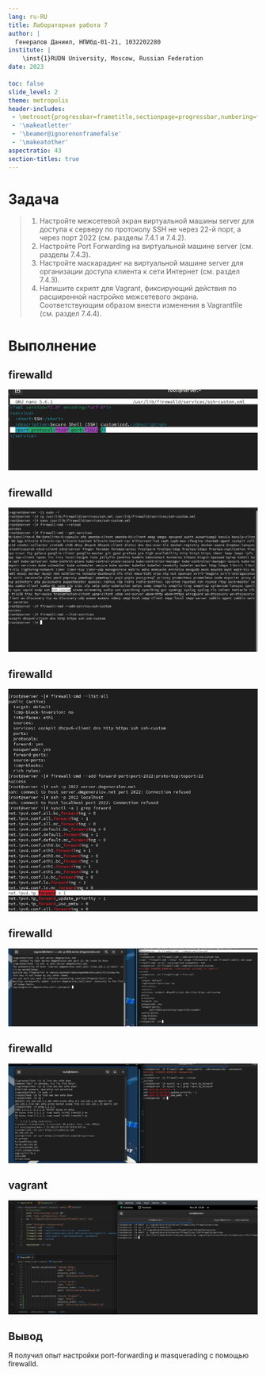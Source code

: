 ```yaml
---
lang: ru-RU
title: Лабораторная работа 7
author: |
  Генералов Даниил, НПИбд-01-21, 1032202280
institute: |
	\inst{1}RUDN University, Moscow, Russian Federation
date: 2023

toc: false
slide_level: 2
theme: metropolis
header-includes: 
 - \metroset{progressbar=frametitle,sectionpage=progressbar,numbering=fraction}
 - '\makeatletter'
 - '\beamer@ignorenonframefalse'
 - '\makeatother'
aspectratio: 43
section-titles: true
---
```


# Задача

> 1. Настройте межсетевой экран виртуальной машины server для доступа к серверу по протоколу SSH не через 22-й порт, а через порт 2022 (см. разделы 7.4.1 и 7.4.2).
> 2. Настройте Port Forwarding на виртуальной машине server (см. разделы 7.4.3).
> 3. Настройте маскарадинг на виртуальной машине server для организации доступа клиента к сети Интернет (см. раздел 7.4.3).
> 4. Напишите скрипт для Vagrant, фиксирующий действия по расширенной настройке межсетевого экрана. Соответствующим образом внести изменения в Vagrantfile (см. раздел 7.4.4).


# Выполнение 

## firewalld

![firewalld](../report/1.png)

## firewalld

![firewalld](../report/2.png)

## firewalld

![firewalld](../report/3.png)

## firewalld

![firewalld](../report/4.png)

## firewalld

![firewalld](../report/5.png)

## vagrant

![vagrant](../report/6.png)


## Вывод

Я получил опыт настройки port-forwarding и masquerading с помощью firewalld.
